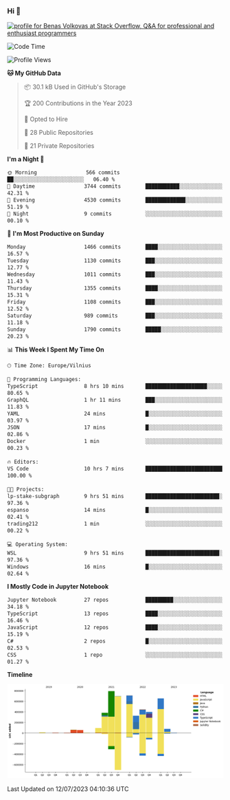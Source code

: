 ### Hi 👋
<a href="https://stackoverflow.com/users/14954249/benas-volkovas"><img src="https://stackoverflow.com/users/flair/14954249.png?theme=dark" width="208" height="58" alt="profile for Benas Volkovas at Stack Overflow, Q&amp;A for professional and enthusiast programmers" title="profile for Benas Volkovas at Stack Overflow, Q&amp;A for professional and enthusiast programmers"></a>

<!--START_SECTION:waka-->
![Code Time](http://img.shields.io/badge/Code%20Time-1%2C472%20hrs%2030%20mins-blue)

![Profile Views](http://img.shields.io/badge/Profile%20Views-0-blue)

**🐱 My GitHub Data** 

> 📦 30.1 kB Used in GitHub's Storage 
 > 
> 🏆 200 Contributions in the Year 2023
 > 
> 💼 Opted to Hire
 > 
> 📜 28 Public Repositories 
 > 
> 🔑 21 Private Repositories 
 > 
**I'm a Night 🦉** 

```text
🌞 Morning                566 commits         ██░░░░░░░░░░░░░░░░░░░░░░░   06.40 % 
🌆 Daytime                3744 commits        ███████████░░░░░░░░░░░░░░   42.31 % 
🌃 Evening                4530 commits        █████████████░░░░░░░░░░░░   51.19 % 
🌙 Night                  9 commits           ░░░░░░░░░░░░░░░░░░░░░░░░░   00.10 % 
```
📅 **I'm Most Productive on Sunday** 

```text
Monday                   1466 commits        ████░░░░░░░░░░░░░░░░░░░░░   16.57 % 
Tuesday                  1130 commits        ███░░░░░░░░░░░░░░░░░░░░░░   12.77 % 
Wednesday                1011 commits        ███░░░░░░░░░░░░░░░░░░░░░░   11.43 % 
Thursday                 1355 commits        ████░░░░░░░░░░░░░░░░░░░░░   15.31 % 
Friday                   1108 commits        ███░░░░░░░░░░░░░░░░░░░░░░   12.52 % 
Saturday                 989 commits         ███░░░░░░░░░░░░░░░░░░░░░░   11.18 % 
Sunday                   1790 commits        █████░░░░░░░░░░░░░░░░░░░░   20.23 % 
```


📊 **This Week I Spent My Time On** 

```text
🕑︎ Time Zone: Europe/Vilnius

💬 Programming Languages: 
TypeScript               8 hrs 10 mins       ████████████████████░░░░░   80.65 % 
GraphQL                  1 hr 11 mins        ███░░░░░░░░░░░░░░░░░░░░░░   11.83 % 
YAML                     24 mins             █░░░░░░░░░░░░░░░░░░░░░░░░   03.97 % 
JSON                     17 mins             █░░░░░░░░░░░░░░░░░░░░░░░░   02.86 % 
Docker                   1 min               ░░░░░░░░░░░░░░░░░░░░░░░░░   00.23 % 

🔥 Editors: 
VS Code                  10 hrs 7 mins       █████████████████████████   100.00 % 

🐱‍💻 Projects: 
lp-stake-subgraph        9 hrs 51 mins       ████████████████████████░   97.36 % 
espanso                  14 mins             █░░░░░░░░░░░░░░░░░░░░░░░░   02.41 % 
trading212               1 min               ░░░░░░░░░░░░░░░░░░░░░░░░░   00.22 % 

💻 Operating System: 
WSL                      9 hrs 51 mins       ████████████████████████░   97.36 % 
Windows                  16 mins             █░░░░░░░░░░░░░░░░░░░░░░░░   02.64 % 
```

**I Mostly Code in Jupyter Notebook** 

```text
Jupyter Notebook         27 repos            █████████░░░░░░░░░░░░░░░░   34.18 % 
TypeScript               13 repos            ████░░░░░░░░░░░░░░░░░░░░░   16.46 % 
JavaScript               12 repos            ████░░░░░░░░░░░░░░░░░░░░░   15.19 % 
C#                       2 repos             █░░░░░░░░░░░░░░░░░░░░░░░░   02.53 % 
CSS                      1 repo              ░░░░░░░░░░░░░░░░░░░░░░░░░   01.27 % 
```



**Timeline**

![Lines of Code chart](https://raw.githubusercontent.com/BenasVolkovas/BenasVolkovas/main/assets/bar_graph.png)


 Last Updated on 12/07/2023 04:10:36 UTC
<!--END_SECTION:waka-->
